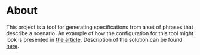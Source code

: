 # About

This project is a tool for generating specifications from a set of phrases that describe a scenario. An example of how
the configuration for this tool might look is presented in [the article](https://www.notion.so/cybernation/Investigation-of-usage-25f39803f15f42feacd0290aa0239d6f).
Description of the solution can be found [here](https://www.notion.so/cybernation/Describing-a-solution-4735d2a5cb26499fa22cd46dd0c3b2f5).
